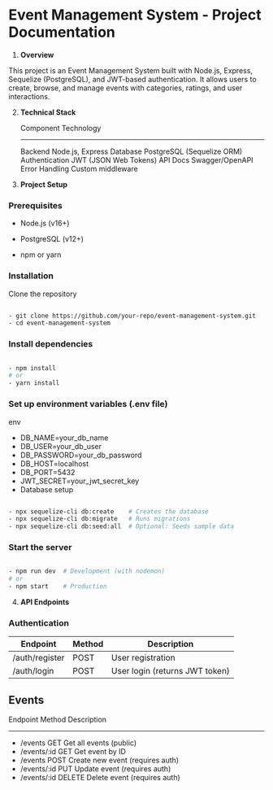 # Event Management System - Project Documentation

1. **Overview**

This project is an Event Management System built with Node.js, Express, Sequelize (PostgreSQL), and JWT-based authentication. It allows users to create, browse, and manage events with categories, ratings, and user interactions.

2. **Technical Stack**

   Component	                 Technology
   ----------                  -----------
   Backend	                    Node.js, Express
   Database	                    PostgreSQL (Sequelize ORM)
   Authentication	            JWT (JSON Web Tokens)
   API Docs	                    Swagger/OpenAPI
   Error Handling	            Custom middleware

3. **Project Setup**

### Prerequisites


- Node.js (v16+)

- PostgreSQL (v12+)

- npm or yarn

### Installation

Clone the repository

``` bash

- git clone https://github.com/your-repo/event-management-system.git
- cd event-management-system
```

### Install dependencies

``` bash

- npm install
# or
- yarn install
```

### Set up environment variables (.env file)

env

- DB_NAME=your_db_name
- DB_USER=your_db_user
- DB_PASSWORD=your_db_password
- DB_HOST=localhost
- DB_PORT=5432
- JWT_SECRET=your_jwt_secret_key
- Database setup

``` bash

- npx sequelize-cli db:create    # Creates the database
- npx sequelize-cli db:migrate   # Runs migrations
- npx sequelize-cli db:seed:all  # Optional: Seeds sample data
```

### Start the server


``` bash

- npm run dev  # Development (with nodemon)
# or
- npm start    # Production
```

4. **API Endpoints**

### Authentication

| Endpoint | Method | Description |
|----------|--------|-------------|
| /auth/register | POST | User registration |
| /auth/login | POST | User login (returns JWT token) |

Events
-------

Endpoint	    Method	     Description
--------       --------     -------------
- /events	        GET	        Get all events (public)
- /events/:id	    GET	        Get event by ID
- /events	        POST	    Create new event (requires auth)
- /events/:id	    PUT	        Update event (requires auth)
- /events/:id	    DELETE	    Delete event (requires auth)
